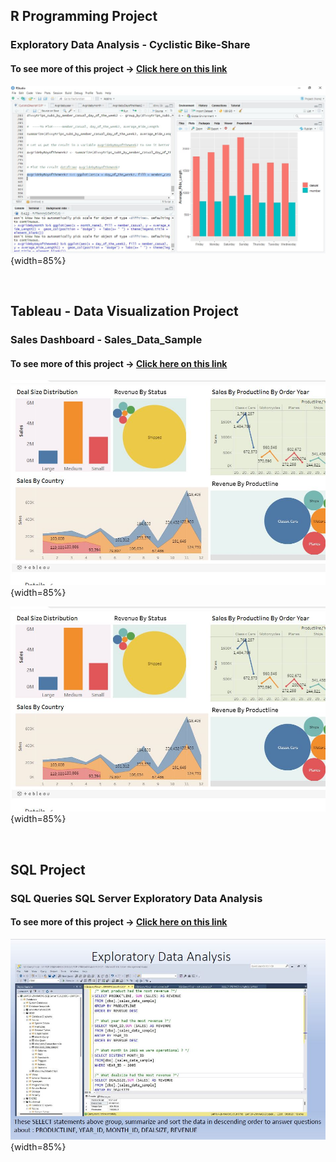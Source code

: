 
## R Programming  Project

### Exploratory Data Analysis - Cyclistic Bike-Share 

#### To see more of this project -> [Click here on this link](https://www.kaggle.com/code/brigitei/case-study-data-analytics-v1)

![ProjectR](https://raw.githubusercontent.com/delbri8w/Projects_List1/de507d0f3369b07a2d7b24f9854f4db03f601f0b/Images/Rdatapart23.JPG){width=85%}  

&nbsp;

## Tableau - Data Visualization  Project

###  Sales Dashboard - Sales_Data_Sample
#### To see more of this project -> [Click here on this link](https://public.tableau.com/app/profile/brigite.inevil)

 ![ProjectR](https://github.com/delbri8w/Projects_List1/blob/d77128fbfc82fce739c127fe6371959da3f844e3/Images/Dvizatableauproject1.JPG){width=85%}  

![](https://github.com/delbri8w/Projects_List1/blob/main/Images/Dvizatableauproject1.JPG){width=85%} 

&nbsp;

## SQL Project

###  SQL Queries  SQL Server  Exploratory Data Analysis 

#### To see more of this project -> [Click here on this link](https://1drv.ms/b/s!Ag4Ghq9XPtYbhFRY9QDyGOjpJV_s?e=zkLf7Q)

![ProjectR](https://github.com/delbri8w/Projects_List1/blob/main/Images/Sedaqlsalesdataproject1.JPG){width=85%} 




